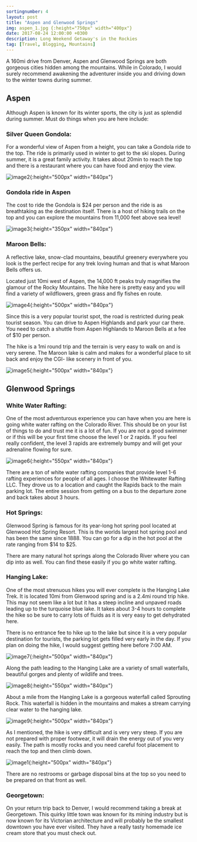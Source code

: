 ```yaml
---
sortingnumber: 4
layout: post
title: "Aspen and Glenwood Springs"
img: aspen_1.jpg {:height="750px" width="400px"}
date: 2017-08-24 12:00:00 +0300
description: Long Weekend Getaway's in the Rockies
tag: [Travel, Blogging, Mountains]
---
```

A 160mi drive from Denver, Aspen and Glenwood Springs are both gorgeous cities hidden among the mountains. While in Colorado, I would surely recommend awakening the adventurer inside you and driving down to the winter towns during summer.

## Aspen

Although Aspen is known for its winter sports, the city is just as splendid during summer. Must do things when you are here include:

### Silver Queen Gondola:
For a wonderful view of Aspen from a height, you can take a Gondola ride to the top. The ride is primarily used in winter to get to the ski slopes. During summer, it is a great family activity. It takes about 20min to reach the top and there is a restaurant where you can have food and enjoy the view.

![image2]({{site.baseurl}}/assets/img/aspen_2.jpg){:height="500px" width="840px"}

### Gondola ride in Aspen
The cost to ride the Gondola is $24 per person and the ride is as breathtaking as the destination itself. There is a host of hiking trails on the top and you can explore the mountains from 11,000 feet above sea level!


![image3]({{site.baseurl}}/assets/img/aspen_3.jpg){:height="350px" width="840px"}

### Maroon Bells:

A reflective lake, snow-clad mountains, beautiful greenery everywhere you look is the perfect recipe for any trek loving human and that is what Maroon Bells offers us.

Located just 10mi west of Aspen, the 14,000 ft peaks truly magnifies the glamour of the Rocky Mountains. The hike here is pretty easy and you will find a variety of wildflowers, green grass and fly fishes en route.

![image4]({{site.baseurl}}/assets/img/aspen_4.jpg){:height="500px" width="840px"}


Since this is a very popular tourist spot, the road is restricted during peak tourist season. You can drive to Aspen Highlands and park your car there. You need to catch a shuttle from Aspen Highlands to Maroon Bells at a fee of $10 per person.

The hike is a 1mi round trip and the terrain is very easy to walk on and is very serene. The Maroon lake is calm and makes for a wonderful place to sit back and enjoy the CGI- like scenery in front of you.


![image5]({{site.baseurl}}/assets/img/aspen_5.jpg){:height="500px" width="840px"}


## Glenwood Springs

### White Water Rafting:

One of the most adventurous experience you can have when you are here is going white water rafting on the Colorado River. This should be on your list of things to do and trust me it is a lot of fun. If you are not a good swimmer or if this will be your first time choose the level 1 or 2 rapids. If you feel really confident, the level 3 rapids are extremely bumpy and will get your adrenaline flowing for sure.

![image6]({{site.baseurl}}/assets/img/aspen_6.jpg){:height="550px" width="840px"}

There are a ton of white water rafting companies that provide level 1-6 rafting experiences for people of all ages. I choose the Whitewater Rafting LLC. They drove us to a location and caught the Rapids back to the main parking lot. The entire session from getting on a bus to the departure zone and back takes about 3 hours.

### Hot Springs:

Glenwood Spring is famous for its year-long hot spring pool located at Glenwood Hot Spring Resort. This is the worlds largest hot spring pool and has been the same since 1888. You can go for a dip in the hot pool at the rate ranging from $14 to $25.

There are many natural hot springs along the Colorado River where you can dip into as well. You can find these easily if you go white water rafting.

### Hanging Lake:

One of the most strenuous hikes you will ever complete is the Hanging Lake Trek. It is located 10mi from Glenwood spring and is a 2.4mi round trip hike. This may not seem like a lot but it has a steep incline and unpaved roads leading up to the turquoise blue lake. It takes about 3-4 hours to complete the hike so be sure to carry lots of fluids as it is very easy to get dehydrated here.

There is no entrance fee to hike up to the lake but since it is a very popular destination for tourists, the parking lot gets filled very early in the day. If you plan on doing the hike, I would suggest getting here before 7:00 AM.

![image7]({{site.baseurl}}/assets/img/aspen_7.jpg){:height="500px" width="840px"}


Along the path leading to the Hanging Lake are a variety of small waterfalls, beautiful gorges and plenty of wildlife and trees.

![image8]({{site.baseurl}}/assets/img/aspen_8.jpg){:height="550px" width="840px"}


About a mile from the Hanging Lake is a gorgeous waterfall called Sprouting Rock. This waterfall is hidden in the mountains and makes a stream carrying clear water to the hanging lake.

![image9]({{site.baseurl}}/assets/img/aspen_9.jpg){:height="500px" width="840px"}

As I mentioned, the hike is very difficult and is very very steep. If you are not prepared with proper footwear, it will drain the energy out of you very easily. The path is mostly rocks and you need careful foot placement to reach the top and then climb down.

![image1]({{site.baseurl}}/assets/img/aspen_10.jpg){:height="500px" width="840px"}

There are no restrooms or garbage disposal bins at the top so you need to be prepared on that front as well.


### Georgetown:

On your return trip back to Denver, I would recommend taking a break at Georgetown. This quirky little town was known for its mining industry but is now known for its Victorian architecture and will probably be the smallest downtown you have ever visited. They have a really tasty homemade ice cream store that you must check out.

